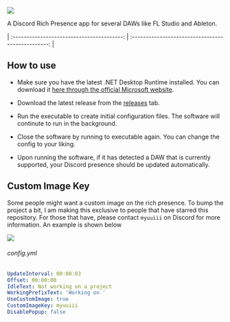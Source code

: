 ![](https://cdn.myuuiii.com/projects/dawpresence/DAWRichPresence_v3.png)

A Discord Rich Presence app for several DAWs like FL Studio and Ableton.

| :----------------------------------------: | :------------------------------------------------: |

## How to use

- Make sure you have the latest .NET Desktop Runtime installed. You can download it [here through the official Microsoft website](https://dotnet.microsoft.com/en-us/download/dotnet/thank-you/runtime-desktop-8.0.6-windows-x64-installer).

- Download the latest release from the [releases](https://github.com/Myuuiii/DAWPresence/releases/) tab.
- Run the executable to create initial configuration files. The software will continute to run in the background.
- Close the software by running to executable again. You can change the config to your liking.
- Upon running the software, if it has detected a DAW that is currently supported, your Discord presence should be updated automatically.

## Custom Image Key

Some people might want a custom image on the rich presence. To bump the project a bit, I am making this exclusive to people that have starred this repository. For those that have, please contact `myuuiii` on Discord for more information. An example is shown below

![](https://ss.myuuiii.com/7634c47d-db45-4323-bc5c-7c6ab1993ea3.png)

###### config.yml

```yml
UpdateInterval: 00:00:03
Offset: 00:00:00
IdleText: Not working on a project
WorkingPrefixText: 'Working on '
UseCustomImage: true
CustomImageKey: myuuiii
DisablePopup: false
```

